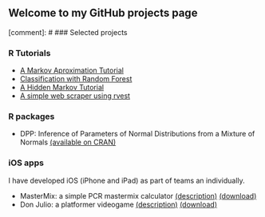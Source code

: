 ## Welcome to my GitHub projects page


[comment]: # ### Selected projects

### R Tutorials

- [A Markov Aproximation Tutorial](./markdown_files/MonteCarloTutorial.html)
- [Classification with Random Forest](./markdown_files/RF_Toy.html) 
- [A Hidden Markov Tutorial](https://github.com/lmavila/HMMTutorial)
- [A simple web scraper using rvest](https://github.com/lmavila/PeruCurrencyScraper)


### R packages

- DPP: Inference of Parameters of Normal Distributions from a Mixture of Normals [(available on CRAN)](https://CRAN.R-project.org/package=DPP)

### iOS apps

I have developed iOS (iPhone and iPad) as part of teams an individually.

- MasterMix: a simple PCR mastermix calculator [(description)](http://avilasistemas.com/press/sheet.php?p=MasterMix) [(download)](http://appstore.com/MasterMix)
- Don Julio: a platformer videogame [(description)](http://avilasistemas.com/press/sheet.php?p=don_julio) [(download)](http://appstore.com/DonJulio)


